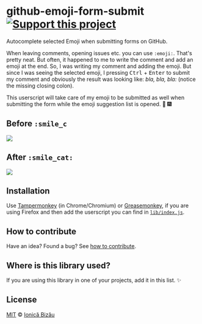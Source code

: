 # github-emoji-form-submit [![Support this project][donate-now]][paypal-donations]

Autocomplete selected Emoji when submitting forms on GitHub.

When leaving comments, opening issues etc. you can use
`:emoji:`. That's pretty neat. But often, it happened
to me to write the comment and add an emoji at the end.
So, I was writing my comment and adding the emoji.
But since I was seeing the selected emoji, I pressing
<kbd>Ctrl</kbd> + <kbd>Enter</kbd> to submit my comment
and obviously the result was looking like: *bla, bla,
bla:<emoji>* (notice the missing closing colon).

This userscript will take care of my emoji to be
submitted as well when submitting the form while
the emoji suggestion list is opened. :tada: :fireworks:

## Before `:smile_c`
![](http://i.imgur.com/8Nvdo2d.png)

## After `:smile_cat:`
![](http://i.imgur.com/r5khZ3r.png)

## Installation

Use [Tampermonkey](https://chrome.google.com/webstore/detail/tampermonkey/dhdgffkkebhmkfjojejmpbldmpobfkfo?hl=en) (in Chrome/Chromium)
or [Greasemonkey](https://addons.mozilla.org/en-US/firefox/addon/greasemonkey/), if you are using Firefox and then add the userscript
you can find in [`lib/index.js`](/lib/index.js).

## How to contribute
Have an idea? Found a bug? See [how to contribute][contributing].

## Where is this library used?
If you are using this library in one of your projects, add it in this list. :sparkles:

## License

[MIT][license] © [Ionică Bizău][website]

[paypal-donations]: https://www.paypal.com/cgi-bin/webscr?cmd=_s-xclick&hosted_button_id=RVXDDLKKLQRJW
[donate-now]: http://i.imgur.com/6cMbHOC.png

[license]: http://showalicense.com/?fullname=Ionic%C4%83%20Biz%C4%83u%20%3Cbizauionica%40gmail.com%3E%20(http%3A%2F%2Fionicabizau.net)&year=2015#license-mit
[website]: http://ionicabizau.net
[contributing]: /CONTRIBUTING.md
[docs]: /DOCUMENTATION.md